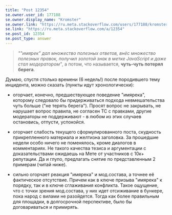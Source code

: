 ```yaml
---
title: "Post 12354"
se.owner.user_id: 177188
se.owner.display_name: "Kromster"
se.owner.link: "https://ru.meta.stackoverflow.com/users/177188/kromster"
se.link: "https://ru.meta.stackoverflow.com/a/12354"
se.post_id: 12354
se.post_type: answer
---
```

<blockquote>
<p><em>&quot;&quot;имярек&quot; дал множество полезных ответов, внёс множество полезных правок, получил золотой знак в метке JavaScript и даже стал модератором&quot;</em>, а потом, что называется, <strong>чуть-чуть потерял берега</strong>.</p>
</blockquote>
<p>Думаю, спустя столько времени (6 недель!) после породившего тему инцидента, можно сказать (пункты идут хронологически):</p>
<ul>
<li><p>огорчает, конечно, предшествующее поведение &quot;имярека&quot;, которому следовало бы придерживаться подхода невмешательства чуть больше (&quot;не терять берега&quot;). Просят вопрос не закрывать, не нарушает вопрос правила, не согласен ТС с правками, другие модераторы не поддерживают - в любом из этих случаев остановись, отпусти, успокойся.</p>
</li>
<li><p>огорчает слабость текущего сформулированного поста, скудность прикрепленного материала и желтизна заголовка. За прошедшие недели особо ничего не поменялось, кроме диалогов в комментариях. Не такого качества тезиса и аргументации с доказательствами ожидаешь на Мете от участников с 10к+ репутации. Да и глупо, предлагать снятие по представленным 2 примерам (читай ниже).</p>
</li>
<li><p>сильно огорчает реакция &quot;имярека&quot; и мод.состава, а точнее её фактическое отсутствие. Причем как в ключе призыва &quot;имярека&quot; к порядку, так и в ключе сглаживания конфликта. Такое ощущение, что с точки зрения мод.состава, у них идет отсиживание в бункере, пока народ с вилами не разойдется. Тогда как более правильным для площадки, в долгосрочной перспективе, было бы договариваться и примирять.</p>
</li>
</ul>
